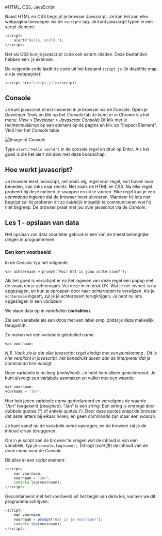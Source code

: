 #HTML, CSS, JavaScript

Naast HTML en CSS begrijpt je browser Javascript.
Je kan het aan elke webpagina toevoegen via de `<script>` tag.
Je kunt javascript typen in een script element:

```javascript
<script>
    alert("Hello, world.");
</script>
```

Net als CSS kun je javascript code ook extern inladen. Deze bestanden hebben een .js extensie. 

De volgende code laadt de code uit het bestand `script.js` (in dezelfde map als je webpagina):

```javascript
<script src="script.js"></script>
```

## Console

Je kunt javascript direct invoeren in je browser via de Console. Open je *Developer Tools* en klik op het *Console* tab 
Je komt er in Chrome via het menu: *View > Developer > Javascript Console*)
Of klik met je rechtermuisknop op een element op de pagina en klik op "Inspect Element". Vind hier het *Console* tabje.

![Image of Console](https://developers.google.com/web/tools/chrome-devtools/console/images/console-panel.png)

Type `alert("Hello world")` in de console regel en druk op Enter. Als het goed is zie het alert window met deze boodschap.

## Hoe werkt javascript?
Je browser leest javascript, net zoals wij, regel voor regel, van boven naar beneden, van links naar rechts. Net zoals de HTML en CSS.
Na elke regel probeert hij deze meteen te snappen en uit te voeren. 
Elke regel kun je een *commando* ingeven dat de browser moet uitvoeren.
Wanneer hij iets niet begrijpt zal hij proberen dit zo duidelijk mogelijk te communiceren wat hij niet begreep. De browser praat met jou over javascript via de *Console*.

## Les 1 - opslaan van data
Het opslaan van data voor later gebruik is een van de meest belangrijke dingen in programmeren.

### Een kort voorbeeld
In de *Console* typ het volgende:
```
var achternaam = prompt('Hoi! Wat is jouw achternaam?');
```

Als het goed is verschijnt er na het ingeven van deze regel een popup met de vraag om je achternaam. Vul deze in en druk OK.
Wat je net invoert is nu opgeslagen, en kun je oproepen door naar *achternaam* te verwijzen. Als je `achternaam` ingeeft, zul je je achternaam terugkrijgen.
Je hebt nu iets opgeslagen in een *variabele*

We slaan data op in *variabelen* (**variables**).

Zie een variabele als een doos met een label erop, zodat je deze makkelijk terugvindt. 

Zo maken we een variabele gelabeled *name*:
```javascript
var voornaam;
```

*N.B. Vaak zie je dat elke javascript regel eindigt met een puntkomma ; Dit is niet verplicht in javascript, het benadrukt alleen aan de interpreter dat je commando hier eindigt*

Deze variabele is nu leeg (*undefined*). Je hebt hem alleen *gedeclareerd*.
Je kunt alsvolgt een variabele aanmaken en vullen met een waarde:

```javascript
var voornaam;
voornaam = "Jan";
```

Hier heb jeeen variebele *name* gedeclareerd en vervolgens de waarde *"Jan"* toegekend (*assigned*). 
"Jan" is een *string*. Een *string* is omringd door dubbele quotes (") of enkele quotes ('). Door deze quotes snapt de browser dat deze letters bij elkaar horen, en geen commando zijn maar een *waarde*.

Je kunt vanaf nu de variabele *name* opvragen, en de browser zal je de inhoud ervan teruggeven. 

Om in je script aan de browser te vragen wat de inhoud is van een variabele, typ je `console.log(name);`. Dit logt (*schrijft*) de inhoud van de doos *name* naar de *Console* 

Dit alles in een *script* element:

```javascript
<script>
    var voornaam;
    voornaam = "Jan";
    console.log(voornaam);
</script>
```

Gecombineerd met het voorbeeld uit het begin van deze les, kunnen we dit programma schrijven:

```javascript
<script>
    var voornaam;
    voornaam = prompt("Wat is je voornaam?");
    console.log(voornaam);
</script>
``` 


